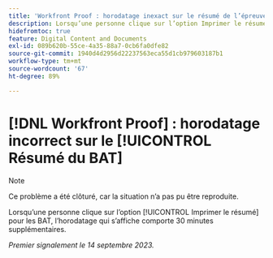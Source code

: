 ```yaml
---
title: 'Workfront Proof : horodatage inexact sur le résumé de l’épreuve'
description: Lorsqu’une personne clique sur l’option Imprimer le résumé pour les BAT, l’horodatage qui s’affiche comporte 30 minutes supplémentaires.
hidefromtoc: true
feature: Digital Content and Documents
exl-id: 089b620b-55ce-4a35-88a7-0cb6fa0dfe82
source-git-commit: 1940d4d2956d22237563eca55d1cb979603187b1
workflow-type: tm+mt
source-wordcount: '67'
ht-degree: 89%

---
```


# [!DNL Workfront Proof] : horodatage incorrect sur le [!UICONTROL Résumé du BAT]

>[!NOTE]
>
>Ce problème a été clôturé, car la situation n’a pas pu être reproduite.

Lorsqu’une personne clique sur l’option [!UICONTROL Imprimer le résumé] pour les BAT, l’horodatage qui s’affiche comporte 30 minutes supplémentaires.

_Premier signalement le 14 septembre 2023._



<!--CHECK ME - NO VIEWS APR-JUN 2025-->
